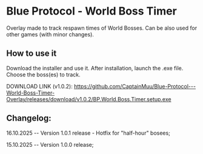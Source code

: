 # Blue Protocol - World Boss Timer
Overlay made to track respawn times of World Bosses. Can be also used for other games (with minor changes). 

## How to use it
Download the installer and use it. After installation, launch the .exe file. Choose the boss(es) to track. 



DOWNLOAD LINK (v1.0.2): https://github.com/CaptainMuu/Blue-Protocol---World-Boss-Timer-Overlay/releases/download/v1.0.2/BP.World.Boss.Timer.setup.exe


## Changelog:
16.10.2025 -- Version 1.0.1 release - Hotfix for "half-hour" bosees;

15.10.2025 -- Version 1.0.0 release;
